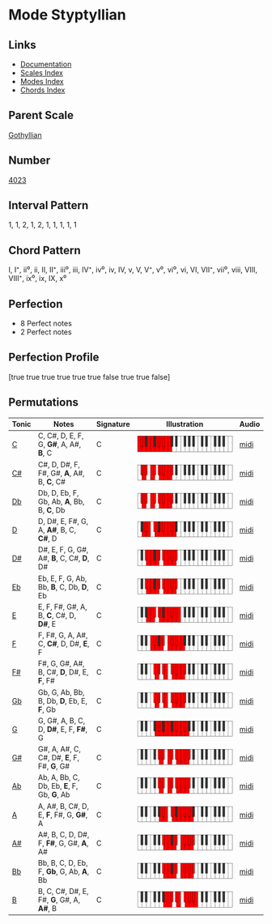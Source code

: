 # Mode Styptyllian

## Links

- [Documentation](index.md)
- [Scales Index](Scales.md)
- [Modes Index](Modes.md)
- [Chords Index](Chords.md)

## Parent Scale

[Gothyllian](ScaleGothyllian.md)

## Number

[4023](https://ianring.com/musictheory/scales/4023)

## Interval Pattern

1, 1, 2, 1, 2, 1, 1, 1, 1, 1

## Chord Pattern

I, I⁺, ii⁰, ii, II, II⁺, iii⁰, iii, IV⁺, iv⁰, iv, IV, v, V, V⁺, v⁰, vi⁰, vi, VI, VII⁺, vii⁰, viii, VIII, VIII⁺, ix⁰, ix, IX, x⁰

## Perfection

- 8 Perfect notes
- 2 Perfect notes

## Perfection Profile

[true true true true true true false true true false]

## Permutations

| Tonic | Notes | Signature | Illustration | Audio |
|-------|-------|-----------|--------------|-------|
| [C](ModeCNaturalStyptyllian.md) | C, C#, D, E, F, G, **G#**, A, A#, **B**, C | C | ![CNaturalStyptyllian](ModeCNaturalStyptyllian.png) | [midi](https://github.com/edipermadi/music/blob/main/docs/ModeCNaturalStyptyllian.mid?raw=true) |
| [C#](ModeCSharpStyptyllian.md) | C#, D, D#, F, F#, G#, **A**, A#, B, **C**, C# | C | ![CSharpStyptyllian](ModeCSharpStyptyllian.png) | [midi](https://github.com/edipermadi/music/blob/main/docs/ModeCSharpStyptyllian.mid?raw=true) |
| [Db](ModeDFlatStyptyllian.md) | Db, D, Eb, F, Gb, Ab, **A**, Bb, B, **C**, Db | C | ![DFlatStyptyllian](ModeDFlatStyptyllian.png) | [midi](https://github.com/edipermadi/music/blob/main/docs/ModeDFlatStyptyllian.mid?raw=true) |
| [D](ModeDNaturalStyptyllian.md) | D, D#, E, F#, G, A, **A#**, B, C, **C#**, D | C | ![DNaturalStyptyllian](ModeDNaturalStyptyllian.png) | [midi](https://github.com/edipermadi/music/blob/main/docs/ModeDNaturalStyptyllian.mid?raw=true) |
| [D#](ModeDSharpStyptyllian.md) | D#, E, F, G, G#, A#, **B**, C, C#, **D**, D# | C | ![DSharpStyptyllian](ModeDSharpStyptyllian.png) | [midi](https://github.com/edipermadi/music/blob/main/docs/ModeDSharpStyptyllian.mid?raw=true) |
| [Eb](ModeEFlatStyptyllian.md) | Eb, E, F, G, Ab, Bb, **B**, C, Db, **D**, Eb | C | ![EFlatStyptyllian](ModeEFlatStyptyllian.png) | [midi](https://github.com/edipermadi/music/blob/main/docs/ModeEFlatStyptyllian.mid?raw=true) |
| [E](ModeENaturalStyptyllian.md) | E, F, F#, G#, A, B, **C**, C#, D, **D#**, E | C | ![ENaturalStyptyllian](ModeENaturalStyptyllian.png) | [midi](https://github.com/edipermadi/music/blob/main/docs/ModeENaturalStyptyllian.mid?raw=true) |
| [F](ModeFNaturalStyptyllian.md) | F, F#, G, A, A#, C, **C#**, D, D#, **E**, F | C | ![FNaturalStyptyllian](ModeFNaturalStyptyllian.png) | [midi](https://github.com/edipermadi/music/blob/main/docs/ModeFNaturalStyptyllian.mid?raw=true) |
| [F#](ModeFSharpStyptyllian.md) | F#, G, G#, A#, B, C#, **D**, D#, E, **F**, F# | C | ![FSharpStyptyllian](ModeFSharpStyptyllian.png) | [midi](https://github.com/edipermadi/music/blob/main/docs/ModeFSharpStyptyllian.mid?raw=true) |
| [Gb](ModeGFlatStyptyllian.md) | Gb, G, Ab, Bb, B, Db, **D**, Eb, E, **F**, Gb | C | ![GFlatStyptyllian](ModeGFlatStyptyllian.png) | [midi](https://github.com/edipermadi/music/blob/main/docs/ModeGFlatStyptyllian.mid?raw=true) |
| [G](ModeGNaturalStyptyllian.md) | G, G#, A, B, C, D, **D#**, E, F, **F#**, G | C | ![GNaturalStyptyllian](ModeGNaturalStyptyllian.png) | [midi](https://github.com/edipermadi/music/blob/main/docs/ModeGNaturalStyptyllian.mid?raw=true) |
| [G#](ModeGSharpStyptyllian.md) | G#, A, A#, C, C#, D#, **E**, F, F#, **G**, G# | C | ![GSharpStyptyllian](ModeGSharpStyptyllian.png) | [midi](https://github.com/edipermadi/music/blob/main/docs/ModeGSharpStyptyllian.mid?raw=true) |
| [Ab](ModeAFlatStyptyllian.md) | Ab, A, Bb, C, Db, Eb, **E**, F, Gb, **G**, Ab | C | ![AFlatStyptyllian](ModeAFlatStyptyllian.png) | [midi](https://github.com/edipermadi/music/blob/main/docs/ModeAFlatStyptyllian.mid?raw=true) |
| [A](ModeANaturalStyptyllian.md) | A, A#, B, C#, D, E, **F**, F#, G, **G#**, A | C | ![ANaturalStyptyllian](ModeANaturalStyptyllian.png) | [midi](https://github.com/edipermadi/music/blob/main/docs/ModeANaturalStyptyllian.mid?raw=true) |
| [A#](ModeASharpStyptyllian.md) | A#, B, C, D, D#, F, **F#**, G, G#, **A**, A# | C | ![ASharpStyptyllian](ModeASharpStyptyllian.png) | [midi](https://github.com/edipermadi/music/blob/main/docs/ModeASharpStyptyllian.mid?raw=true) |
| [Bb](ModeBFlatStyptyllian.md) | Bb, B, C, D, Eb, F, **Gb**, G, Ab, **A**, Bb | C | ![BFlatStyptyllian](ModeBFlatStyptyllian.png) | [midi](https://github.com/edipermadi/music/blob/main/docs/ModeBFlatStyptyllian.mid?raw=true) |
| [B](ModeBNaturalStyptyllian.md) | B, C, C#, D#, E, F#, **G**, G#, A, **A#**, B | C | ![BNaturalStyptyllian](ModeBNaturalStyptyllian.png) | [midi](https://github.com/edipermadi/music/blob/main/docs/ModeBNaturalStyptyllian.mid?raw=true) |
